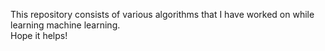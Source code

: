 This repository consists of various algorithms that I have worked on while learning machine learning. <br>Hope it helps!
